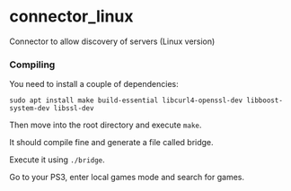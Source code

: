 # connector_linux
Connector to allow discovery of servers (Linux version)

### Compiling
You need to install a couple of dependencies:

```sudo apt install make build-essential libcurl4-openssl-dev libboost-system-dev libssl-dev```

Then move into the root directory and execute ```make```.

It should compile fine and generate a file called bridge.

Execute it using ```./bridge```.

Go to your PS3, enter local games mode and search for games.

